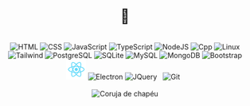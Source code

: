 <div align="center">
  <h1> 🦉 </h1>
</div>

<br>
<div align="center">
  <img alt="HTML" title="HTML5" src="https://img.icons8.com/color/48/000000/html-5--v1.png" width="40" height="40">
  <img alt="CSS" title="CSS3" src="https://img.icons8.com/color/48/000000/css3.png" width="40" height="40">
  <img alt="JavaScript" title="JavaScript" src="https://upload.wikimedia.org/wikipedia/commons/6/6a/JavaScript-logo.png" width="40" height="40">
  <img alt="TypeScript" title="TypeScript" src="https://cdn.icon-icons.com/icons2/2415/PNG/512/typescript_original_logo_icon_146317.png" width="40" height="40">
  <img alt="NodeJS" title="NodeJS" src="https://seeklogo.com/images/N/nodejs-logo-54107C5EDD-seeklogo.com.png" width="40" height="40">
  <img alt="Cpp" title="C++" src="https://upload.wikimedia.org/wikipedia/commons/thumb/1/18/ISO_C%2B%2B_Logo.svg/1200px-ISO_C%2B%2B_Logo.svg.png" width="40" height="40">
  <img alt="Linux" title="Linux" src="https://upload.wikimedia.org/wikipedia/commons/thumb/3/35/Tux.svg/1200px-Tux.svg.png" width="30" height="40">
  <img alt="Tailwind" title="Tailwind" src="https://static-00.iconduck.com/assets.00/tailwind-css-icon-1024x615-fdeis5r1.png" width="60" height="40">
  <img alt="PostgreSQL" title="PostgreSQL" src="https://upload.wikimedia.org/wikipedia/commons/thumb/2/29/Postgresql_elephant.svg/800px-Postgresql_elephant.svg.png" width="40" height="40">
  <img alt="SQLite" title="SQLite" src="https://cdn.icon-icons.com/icons2/2699/PNG/512/sqlite_logo_icon_169724.png" width="40" height="40">
  <img alt="MySQL" title="MySQL" src="https://www.scriptcase.com.br/lp/images/mysql/mysql-logo.png" width="40" height="40">
  <img alt="MongoDB" title="MongoDB" src="https://miro.medium.com/v2/resize:fit:512/1*doAg1_fMQKWFoub-6gwUiQ.png" width="40" height="40">
  <img alt="Bootstrap" title="Bootstrap" src="https://img.icons8.com/color/48/000000/bootstrap.png" width="40" height="40">
  <img alt="React" title="React" src="https://raw.githubusercontent.com/github/explore/80688e429a7d4ef2fca1e82350fe8e3517d3494d/topics/react/react.png" width="40" height="40">
  <img alt="Electron" title="Electron" src="https://upload.wikimedia.org/wikipedia/commons/9/91/Electron_Software_Framework_Logo.svg" width="40" height="40">
  <img alt="JQuery" title="JQuery" src="https://www.vectorlogo.zone/logos/jquery/jquery-icon.svg" width="40" height="40">
   &nbsp;
  <img alt="Git" title="Git" src="https://seeklogo.com/images/G/git-logo-CD8D6F1C09-seeklogo.com.png" width="40" height="40">
   &nbsp;
 </div>
<br>
<div align="center">
  <img src="https://c.tenor.com/mQIZ9L0TIDUAAAAM/owl.gif" alt="Coruja de chapéu" width="150" height="200">
</div>
